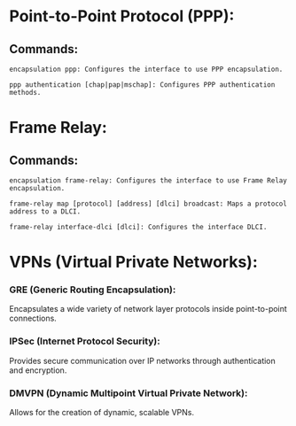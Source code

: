# Point-to-Point Protocol (PPP):
## Commands:
    
    encapsulation ppp: Configures the interface to use PPP encapsulation.
    
    ppp authentication [chap|pap|mschap]: Configures PPP authentication methods.

# Frame Relay:

## Commands:
    
    encapsulation frame-relay: Configures the interface to use Frame Relay encapsulation.
    
    frame-relay map [protocol] [address] [dlci] broadcast: Maps a protocol address to a DLCI.
    
    frame-relay interface-dlci [dlci]: Configures the interface DLCI.

# VPNs (Virtual Private Networks):

### GRE (Generic Routing Encapsulation):
Encapsulates a wide variety of network layer protocols inside point-to-point connections.

### IPSec (Internet Protocol Security):
Provides secure communication over IP networks through authentication and encryption.

### DMVPN (Dynamic Multipoint Virtual Private Network):
Allows for the creation of dynamic, scalable VPNs.
